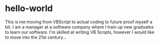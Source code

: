 # hello-world
This is me moving from VBScript to actual coding to future proof myself a bit.
I am a manager at a software company where I train up new graduates to learn our software.
I'm skilled at writing VB Scripts, however I would like to move into the 21st century...
